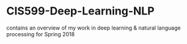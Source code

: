 # CIS599-Deep-Learning-NLP
contains an overview of my work in deep learning &amp; natural language processing for Spring 2018
